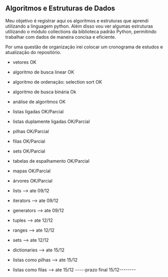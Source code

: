 ## Algoritmos e Estruturas de Dados

Meu objetivo é registrar aqui os algoritmos e estruturas que aprendi utilizando a linguagem python. Além disso vou ver algumas
estruturas utilizando o módulo collections da biblioteca padrão Python, permitindo trabalhar com dados de maneira concisa e eficiente.

Por uma questão de organização irei colocar um cronograma de estudos e atualização do repositório.

- vetores                                  OK
- algoritmo de busca linear                OK
- algoritmo de ordenação: selection sort   OK
- algoritmo de busca binária               Ok

- análise de algoritmos                    OK
- listas ligadas                           OK/Parcial
- listas duplamente ligadas                OK/Parcial
- pilhas                                   OK/Parcial
- filas                                    OK/Parcial
- sets                                     OK/Parcial
- tabelas de espalhamento                  OK/Parcial
- mapas                                    OK/Parcial
- árvores                                  OK/Parcial

- lists                                    --> ate 09/12
- iterators                                --> ate 09/12
- generators                               --> ate 09/12
- tuples                                   --> ate 12/12
- ranges                                   --> ate 12/12
- sets                                     --> ate 12/12
- dictionaries                             --> ate 15/12
- listas como pilhas                       --> ate 15/12
- listas como filas                        --> ate 15/12 
-----prazo final 15/12--------
